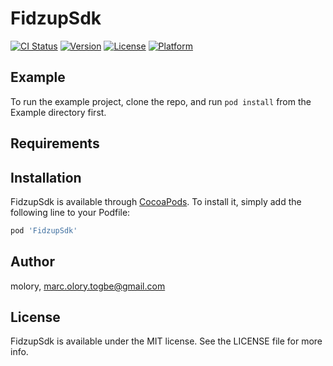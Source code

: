 # FidzupSdk

[![CI Status](http://img.shields.io/travis/molory/FidzupSdk.svg?style=flat)](https://travis-ci.org/molory/FidzupSdk)
[![Version](https://img.shields.io/cocoapods/v/FidzupSdk.svg?style=flat)](http://cocoapods.org/pods/FidzupSdk)
[![License](https://img.shields.io/cocoapods/l/FidzupSdk.svg?style=flat)](http://cocoapods.org/pods/FidzupSdk)
[![Platform](https://img.shields.io/cocoapods/p/FidzupSdk.svg?style=flat)](http://cocoapods.org/pods/FidzupSdk)

## Example

To run the example project, clone the repo, and run `pod install` from the Example directory first.

## Requirements

## Installation

FidzupSdk is available through [CocoaPods](http://cocoapods.org). To install
it, simply add the following line to your Podfile:

```ruby
pod 'FidzupSdk'
```

## Author

molory, marc.olory.togbe@gmail.com

## License

FidzupSdk is available under the MIT license. See the LICENSE file for more info.
